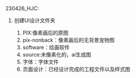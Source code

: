 230426_HJC:

1. 创建UI设计文件夹

   1. PIX:像素画后的原图
   2. pix-nonback：像素画后的无背景宠物图
   3. software：绘画软件
   4. source:未像素化的，ai生成图
   5. 字体：字体文件
   6. 页面设计：已经设计完成的工程文件以及样式图

   